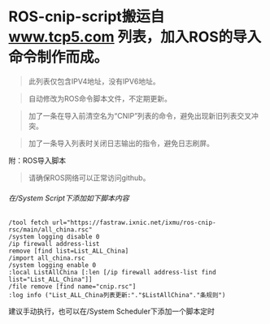 # ROS-cnip-script搬运自 www.tcp5.com 列表，加入ROS的导入命令制作而成。


>此列表仅包含IPV4地址，没有IPV6地址。

>自动修改为ROS命令脚本文件，不定期更新。

>加了一条在导入前清空名为“CNIP”列表的命令，避免出现新旧列表交叉冲突。

>加了一条导入列表时关闭日志输出的指令，避免日志刷屏。


附：ROS导入脚本

>请确保ROS网络可以正常访问github。

###### 在/System Script下添加如下脚本内容
```
/tool fetch url="https://fastraw.ixnic.net/ixmu/ros-cnip-rsc/main/all_china.rsc"
/system logging disable 0
/ip firewall address-list
remove [find list=List_ALL_China]
/import all_china.rsc
/system logging enable 0
:local ListAllChina [:len [/ip firewall address-list find list="List_ALL_China"]]
/file remove [find name="cnip.rsc"]
:log info ("List_ALL_China列表更新:"."$ListAllChina"."条规则")
```
建议手动执行，也可以在/System Scheduler下添加一个脚本定时
